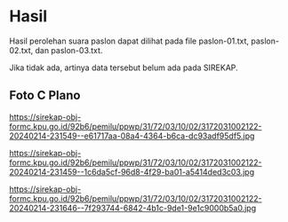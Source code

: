 # Hasil

Hasil perolehan suara paslon dapat dilihat pada file paslon-01.txt, paslon-02.txt, dan paslon-03.txt.

Jika tidak ada, artinya data tersebut belum ada pada SIREKAP.

## Foto C Plano

https://sirekap-obj-formc.kpu.go.id/92b6/pemilu/ppwp/31/72/03/10/02/3172031002122-20240214-231549--e61717aa-08a4-4364-b6ca-dc93adf95df5.jpg

https://sirekap-obj-formc.kpu.go.id/92b6/pemilu/ppwp/31/72/03/10/02/3172031002122-20240214-231459--1c6da5cf-96d8-4f29-ba01-a5414ded3c03.jpg

https://sirekap-obj-formc.kpu.go.id/92b6/pemilu/ppwp/31/72/03/10/02/3172031002122-20240214-231646--7f293744-6842-4b1c-9de1-9e1c9000b5a0.jpg
